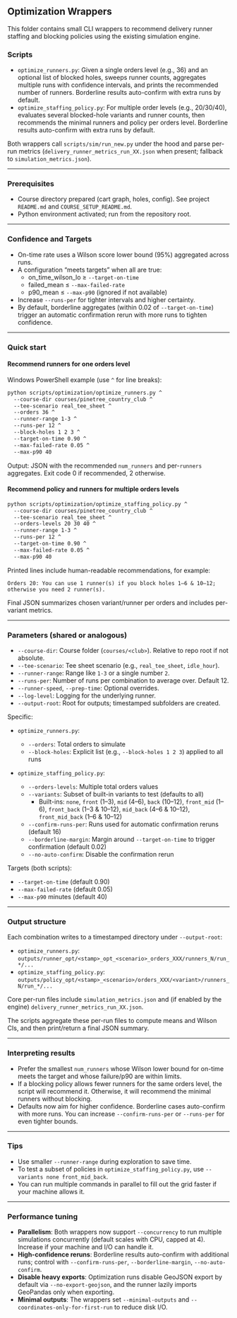 ## Optimization Wrappers

This folder contains small CLI wrappers to recommend delivery runner staffing and blocking policies using the existing simulation engine.

### Scripts

- `optimize_runners.py`: Given a single orders level (e.g., 36) and an optional list of blocked holes, sweeps runner counts, aggregates multiple runs with confidence intervals, and prints the recommended number of runners. Borderline results auto-confirm with extra runs by default.
- `optimize_staffing_policy.py`: For multiple order levels (e.g., 20/30/40), evaluates several blocked-hole variants and runner counts, then recommends the minimal runners and policy per orders level. Borderline results auto-confirm with extra runs by default.

Both wrappers call `scripts/sim/run_new.py` under the hood and parse per-run metrics (`delivery_runner_metrics_run_XX.json` when present; fallback to `simulation_metrics.json`).

---

### Prerequisites

- Course directory prepared (cart graph, holes, config). See project `README.md` and `COURSE_SETUP_README.md`.
- Python environment activated; run from the repository root.

---

### Confidence and Targets

- On-time rate uses a Wilson score lower bound (95%) aggregated across runs.
- A configuration “meets targets” when all are true:
  - on_time_wilson_lo ≥ `--target-on-time`
  - failed_mean ≤ `--max-failed-rate`
  - p90_mean ≤ `--max-p90` (ignored if not available)
- Increase `--runs-per` for tighter intervals and higher certainty.
- By default, borderline aggregates (within 0.02 of `--target-on-time`) trigger an automatic confirmation rerun with more runs to tighten confidence.

---

### Quick start

#### Recommend runners for one orders level

Windows PowerShell example (use `^` for line breaks):

```bash
python scripts/optimization/optimize_runners.py ^
  --course-dir courses/pinetree_country_club ^
  --tee-scenario real_tee_sheet ^
  --orders 36 ^
  --runner-range 1-3 ^
  --runs-per 12 ^
  --block-holes 1 2 3 ^
  --target-on-time 0.90 ^
  --max-failed-rate 0.05 ^
  --max-p90 40
```

Output: JSON with the recommended `num_runners` and per-`runners` aggregates. Exit code 0 if recommended, 2 otherwise.

#### Recommend policy and runners for multiple orders levels

```bash
python scripts/optimization/optimize_staffing_policy.py ^
  --course-dir courses/pinetree_country_club ^
  --tee-scenario real_tee_sheet ^
  --orders-levels 20 30 40 ^
  --runner-range 1-3 ^
  --runs-per 12 ^
  --target-on-time 0.90 ^
  --max-failed-rate 0.05 ^
  --max-p90 40
```

Printed lines include human-readable recommendations, for example:

```
Orders 20: You can use 1 runner(s) if you block holes 1–6 & 10–12; otherwise you need 2 runner(s).
```

Final JSON summarizes chosen variant/runner per orders and includes per-variant metrics.

---

### Parameters (shared or analogous)

- `--course-dir`: Course folder (`courses/<club>`). Relative to repo root if not absolute.
- `--tee-scenario`: Tee sheet scenario (e.g., `real_tee_sheet`, `idle_hour`).
- `--runner-range`: Range like `1-3` or a single number `2`.
- `--runs-per`: Number of runs per combination to average over. Default 12.
- `--runner-speed`, `--prep-time`: Optional overrides.
- `--log-level`: Logging for the underlying runner.
- `--output-root`: Root for outputs; timestamped subfolders are created.

Specific:

- `optimize_runners.py`:
  - `--orders`: Total orders to simulate
  - `--block-holes`: Explicit list (e.g., `--block-holes 1 2 3`) applied to all runs

- `optimize_staffing_policy.py`:
  - `--orders-levels`: Multiple total orders values
  - `--variants`: Subset of built-in variants to test (defaults to all)
    - Built-ins: `none`, `front` (1–3), `mid` (4–6), `back` (10–12), `front_mid` (1–6), `front_back` (1–3 & 10–12), `mid_back` (4–6 & 10–12), `front_mid_back` (1–6 & 10–12)
  - `--confirm-runs-per`: Runs used for automatic confirmation reruns (default 16)
  - `--borderline-margin`: Margin around `--target-on-time` to trigger confirmation (default 0.02)
  - `--no-auto-confirm`: Disable the confirmation rerun

Targets (both scripts):

- `--target-on-time` (default 0.90)
- `--max-failed-rate` (default 0.05)
- `--max-p90` minutes (default 40)

---

### Output structure

Each combination writes to a timestamped directory under `--output-root`:

- `optimize_runners.py`: `outputs/runner_opt/<stamp>_opt_<scenario>_orders_XXX/runners_N/run_*/...`
- `optimize_staffing_policy.py`: `outputs/policy_opt/<stamp>_<scenario>/orders_XXX/<variant>/runners_N/run_*/...`

Core per-run files include `simulation_metrics.json` and (if enabled by the engine) `delivery_runner_metrics_run_XX.json`.

The scripts aggregate these per-run files to compute means and Wilson CIs, and then print/return a final JSON summary.

---

### Interpreting results

- Prefer the smallest `num_runners` whose Wilson lower bound for on-time meets the target and whose failure/p90 are within limits.
- If a blocking policy allows fewer runners for the same orders level, the script will recommend it. Otherwise, it will recommend the minimal runners without blocking.
- Defaults now aim for higher confidence. Borderline cases auto-confirm with more runs. You can increase `--confirm-runs-per` or `--runs-per` for even tighter bounds.

---

### Tips

- Use smaller `--runner-range` during exploration to save time.
- To test a subset of policies in `optimize_staffing_policy.py`, use `--variants none front_mid_back`.
- You can run multiple commands in parallel to fill out the grid faster if your machine allows it.

---

### Performance tuning

- **Parallelism**: Both wrappers now support `--concurrency` to run multiple simulations concurrently (default scales with CPU, capped at 4). Increase if your machine and I/O can handle it.
- **High-confidence reruns**: Borderline results auto-confirm with additional runs; control with `--confirm-runs-per`, `--borderline-margin`, `--no-auto-confirm`.
- **Disable heavy exports**: Optimization runs disable GeoJSON export by default via `--no-export-geojson`, and the runner lazily imports GeoPandas only when exporting.
- **Minimal outputs**: The wrappers set `--minimal-outputs` and `--coordinates-only-for-first-run` to reduce disk I/O.


